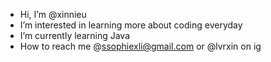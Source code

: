 -  Hi, I’m @xinnieu
-  I’m interested in learning more about coding everyday 
-  I’m currently learning Java
- How to reach me @ssophiexli@gmail.com or @lvrxin on ig 

<!---
xinnieu/xinnieu is a ✨ special ✨ repository because its `README.md` (this file) appears on your GitHub profile.
You can click the Preview link to take a look at your changes.
--->
